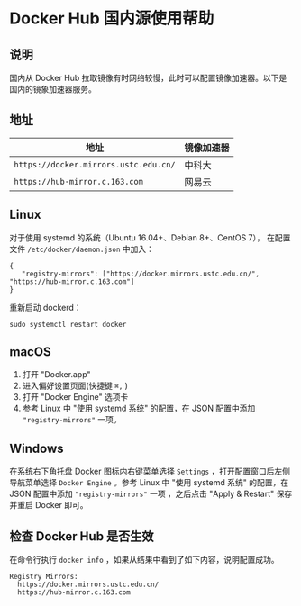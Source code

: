 Docker Hub 国内源使用帮助
=====================

说明
----
国内从 Docker Hub 拉取镜像有时网络较慢，此时可以配置镜像加速器。以下是国内的镜象加速器服务。


地址
----
| 地址      | 镜像加速器	 |
| ----------- | ----------- |
| `https://docker.mirrors.ustc.edu.cn/`      | 中科大       |
| `https://hub-mirror.c.163.com`   | 网易云       |


Linux
-----

对于使用 systemd 的系统（Ubuntu 16.04+、Debian 8+、CentOS 7）， 在配置文件 ``/etc/docker/daemon.json`` 中加入：
```
{
   "registry-mirrors": ["https://docker.mirrors.ustc.edu.cn/", "https://hub-mirror.c.163.com"]
}
```

重新启动 dockerd：
```
sudo systemctl restart docker
```

macOS
-----

1. 打开 "Docker.app"
2. 进入偏好设置页面(快捷键 ``⌘,`` )
3. 打开 "Docker Engine" 选项卡
4. 参考 Linux 中 "使用 systemd 系统" 的配置，在 JSON 配置中添加 ``"registry-mirrors"`` 一项。

Windows
-------

在系统右下角托盘 Docker 图标内右键菜单选择 `Settings` ，打开配置窗口后左侧导航菜单选择 `Docker Engine` 。参考 Linux 中 "使用 systemd 系统" 的配置，在 JSON 配置中添加 `"registry-mirrors"` 一项 ，之后点击 "Apply & Restart" 保存并重启 Docker 即可。

检查 Docker Hub 是否生效
------------------------

在命令行执行 `docker info` ，如果从结果中看到了如下内容，说明配置成功。
```
Registry Mirrors:
  https://docker.mirrors.ustc.edu.cn/
  https://hub-mirror.c.163.com
```
